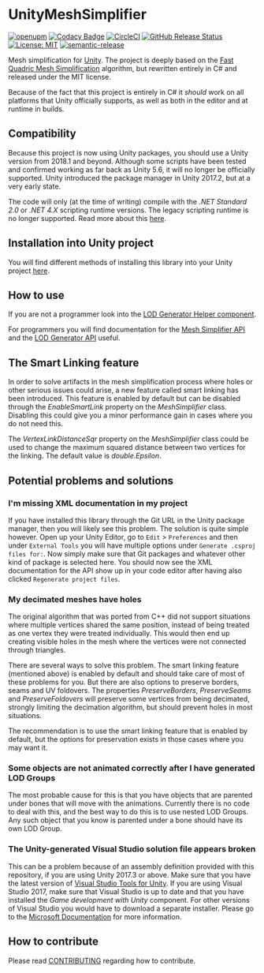 # UnityMeshSimplifier

[![openupm](https://img.shields.io/npm/v/com.whinarn.unitymeshsimplifier?label=openupm&registry_uri=https://package.openupm.com)](https://openupm.com/packages/com.whinarn.unitymeshsimplifier/)
[![Codacy Badge](https://api.codacy.com/project/badge/Grade/3c6b55bddfe64912b56e6759c642939d)](https://www.codacy.com/manual/Whinarn/UnityMeshSimplifier?utm_source=github.com&amp;utm_medium=referral&amp;utm_content=Whinarn/UnityMeshSimplifier&amp;utm_campaign=Badge_Grade)
[![CircleCI](https://img.shields.io/circleci/build/gh/Whinarn/UnityMeshSimplifier?label=circle-ci)](https://circleci.com/gh/Whinarn/UnityMeshSimplifier/tree/master)
[![GitHub Release Status](https://img.shields.io/github/workflow/status/Whinarn/UnityMeshSimplifier/Release?label=release)](https://github.com/Whinarn/UnityMeshSimplifier/actions?query=workflow%3ARelease)
[![License: MIT](https://img.shields.io/badge/License-MIT-brightgreen.svg)](https://github.com/Whinarn/UnityMeshSimplifier/blob/master/LICENSE.md)
[![semantic-release](https://img.shields.io/badge/%20%20%F0%9F%93%A6%F0%9F%9A%80-semantic--release-e10079.svg)](https://github.com/semantic-release/semantic-release)

Mesh simplification for [Unity](https://unity3d.com/). The project is deeply based on the [Fast Quadric Mesh Simplification](https://github.com/sp4cerat/Fast-Quadric-Mesh-Simplification) algorithm, but rewritten entirely in C# and released under the MIT license.

Because of the fact that this project is entirely in C# it *should* work on all platforms that Unity officially supports, as well as both in the editor and at runtime in builds.

## Compatibility

Because this project is now using Unity packages, you should use a Unity version from 2018.1 and beyond.
Although some scripts have been tested and confirmed working as far back as Unity 5.6, it will no longer be officially supported.
Unity introduced the package manager in Unity 2017.2, but at a very early state.

The code will only (at the time of writing) compile with the *.NET Standard 2.0* or *.NET 4.X* scripting runtime versions. The legacy scripting runtime is no longer supported.
Read more about this [here](https://docs.unity3d.com/2019.1/Documentation/Manual/dotnetProfileSupport.html).

## Installation into Unity project

You will find different methods of installing this library into your Unity project [here](https://github.com/Whinarn/UnityMeshSimplifier/wiki#installing).

## How to use

If you are not a programmer look into the [LOD Generator Helper component](https://github.com/Whinarn/UnityMeshSimplifier/wiki/LOD-Generator-Helper-component).

For programmers you will find documentation for the [Mesh Simplifier API](https://github.com/Whinarn/UnityMeshSimplifier/wiki/Mesh-Simplifier-API) and the [LOD Generator API](https://github.com/Whinarn/UnityMeshSimplifier/wiki/LOD-Generator-API) useful.

## The Smart Linking feature

In order to solve artifacts in the mesh simplification process where holes or other serious issues could arise, a new feature called smart linking has been introduced. This feature is enabled by default but can be disabled through the *EnableSmartLink* property on the *MeshSimplifier* class. Disabling this could give you a minor performance gain in cases where you do not need this.

The *VertexLinkDistanceSqr* property on the *MeshSimplifier* class could be used to change the maximum squared distance between two vertices for the linking. The default value is *double.Epsilon*.

## Potential problems and solutions

### I'm missing XML documentation in my project

If you have installed this library through the Git URL in the Unity package manager, then you will likely see this problem.
The solution is quite simple however. Open up your Unity Editor, go to `Edit` > `Preferences` and then under `External Tools` you will have multiple options under `Generate .csproj files for:`. Now simply make sure that Git packages and whatever other kind of package is selected here. You should now see the XML documentation for the API show up in your code editor after having also clicked `Regenerate project files`.

### My decimated meshes have holes

The original algorithm that was ported from C++ did not support situations where multiple vertices shared the same position, instead of being treated as one vertex they were treated individually. This would then end up creating visible holes in the mesh where the vertices were not connected through triangles.

There are several ways to solve this problem. The smart linking feature (mentioned above) is enabled by default and should take care of most of these problems for you. But there are also options to preserve borders, seams and UV foldovers. The properties *PreserveBorders*, *PreserveSeams* and *PreserveFoldovers* will preserve some vertices from being decimated, strongly limiting the decimation algorithm, but should prevent holes in most situations.

The recommendation is to use the smart linking feature that is enabled by default, but the options for preservation exists in those cases where you may want it.

### Some objects are not animated correctly after I have generated LOD Groups

The most probable cause for this is that you have objects that are parented under bones that will move with the animations. Currently there is no code to deal with this, and the best way to do this is to use nested LOD Groups. Any such object that you know is parented under a bone should have its own LOD Group.

### The Unity-generated Visual Studio solution file appears broken

This can be a problem because of an assembly definition provided with this repository, if you are using Unity 2017.3 or above. Make sure that you have the latest version of [Visual Studio Tools for Unity](https://www.visualstudio.com/vs/unity-tools/). If you are using Visual Studio 2017, make sure that Visual Studio is up to date and that you have installed the *Game development with Unity* component. For other versions of Visual Studio you would have to download a separate installer. Please go to the [Microsoft Documentation](https://docs.microsoft.com/en-us/visualstudio/cross-platform/getting-started-with-visual-studio-tools-for-unity) for more information.

## How to contribute

Please read [CONTRIBUTING](https://github.com/Whinarn/UnityMeshSimplifier/blob/master/CONTRIBUTING.md) regarding how to contribute.

